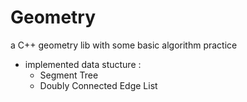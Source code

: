 # Geometry
a C++ geometry lib with some basic algorithm practice 
- implemented data stucture :
  - Segment Tree
  - Doubly Connected Edge List
